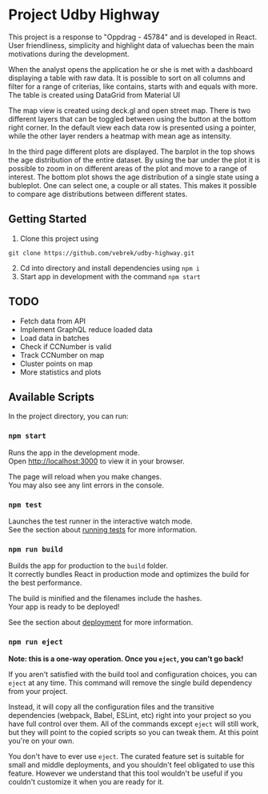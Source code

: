 # Project Udby Highway
This project is a response to "Oppdrag - 45784" and is developed in React. User friendliness, simplicity and highlight data of valuechas been the main motivations during the development.

When the analyst opens the application he or she is met with a dashboard displaying a table with raw data. It is possible to sort on all columns and filter for a range of criterias, like contains, starts with and equals with more. The table is created using DataGrid from Material UI 

The map view is created using deck.gl and open street map. There is two different layers that can be toggled between using the button at the bottom right corner. In the default view each data row is presented using a pointer, while the other layer renders a heatmap with mean age as intensity.

In the third page different plots are displayed. The barplot in the top shows the age distribution of the entire dataset. By using the bar under the plot it is possible to zoom in on different areas of the plot and move to a range of interest. The bottom plot shows the age distribution of a single state using a bubleplot. One can select one, a couple or all states. This makes it possible to compare age distributions between different states.

## Getting Started
1. Clone this project using
```
git clone https://github.com/vebrek/udby-highway.git 
```
2. Cd into directory and install dependencies using `npm i` 
2. Start app in development with the command `npm start`


## TODO
* Fetch data from API
* Implement GraphQL reduce loaded data
* Load data in batches
* Check if CCNumber is valid
* Track CCNumber on map
* Cluster points on map
* More statistics and plots


## Available Scripts

In the project directory, you can run:

### `npm start`

Runs the app in the development mode.\
Open [http://localhost:3000](http://localhost:3000) to view  it in your browser.

The page will reload when you make changes.\
You may also see any lint errors in the console.

### `npm test`

Launches the test runner in the interactive watch mode.\
See the section about [running tests](https://facebook.github.io/create-react-app/docs/running-tests) for more information.

### `npm run build`

Builds the app for production to the `build` folder.\
It correctly bundles React in production mode and optimizes the build for the best performance.

The build is minified and the filenames include the hashes.\
Your app is ready to be deployed!

See the section about [deployment](https://facebook.github.io/create-react-app/docs/deployment) for more information.

### `npm run eject`

**Note: this is a one-way operation. Once you `eject`, you can't go back!**

If you aren't satisfied with the build tool and configuration choices, you can `eject` at any time. This command will remove the single build dependency from your project.

Instead, it will copy all the configuration files and the transitive dependencies (webpack, Babel, ESLint, etc) right into your project so you have full control over them. All of the commands except `eject` will still work, but they will point to the copied scripts so you can tweak them. At this point you're on your own.

You don't have to ever use `eject`. The curated feature set is suitable for small and middle deployments, and you shouldn't feel obligated to use this feature. However we understand that this tool wouldn't be useful if you couldn't customize it when you are ready for it.
